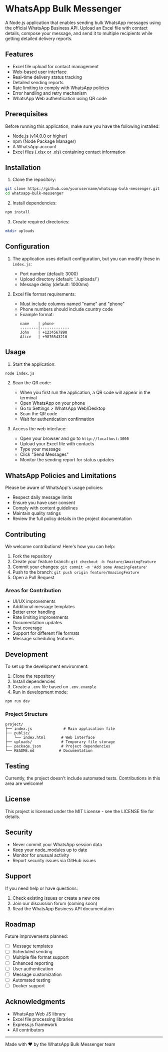 # WhatsApp Bulk Messenger

A Node.js application that enables sending bulk WhatsApp messages using the official WhatsApp Business API. Upload an Excel file with contact details, compose your message, and send it to multiple recipients while getting detailed delivery reports.

## Features

- Excel file upload for contact management
- Web-based user interface
- Real-time delivery status tracking
- Detailed sending reports
- Rate limiting to comply with WhatsApp policies
- Error handling and retry mechanism
- WhatsApp Web authentication using QR code

## Prerequisites

Before running this application, make sure you have the following installed:
- Node.js (v14.0.0 or higher)
- npm (Node Package Manager)
- A WhatsApp account
- Excel files (.xlsx or .xls) containing contact information

## Installation

1. Clone the repository:
```bash
git clone https://github.com/yourusername/whatsapp-bulk-messenger.git
cd whatsapp-bulk-messenger
```

2. Install dependencies:
```bash
npm install
```

3. Create required directories:
```bash
mkdir uploads
```

## Configuration

1. The application uses default configuration, but you can modify these in `index.js`:
   - Port number (default: 3000)
   - Upload directory (default: './uploads/')
   - Message delay (default: 1000ms)

2. Excel file format requirements:
   - Must include columns named "name" and "phone"
   - Phone numbers should include country code
   - Example format:
     ```
     name    | phone
     --------|-------------
     John    | +1234567890
     Alice   | +9876543210
     ```

## Usage

1. Start the application:
```bash
node index.js
```

2. Scan the QR code:
   - When you first run the application, a QR code will appear in the terminal
   - Open WhatsApp on your phone
   - Go to Settings > WhatsApp Web/Desktop
   - Scan the QR code
   - Wait for authentication confirmation

3. Access the web interface:
   - Open your browser and go to `http://localhost:3000`
   - Upload your Excel file with contacts
   - Type your message
   - Click "Send Messages"
   - Monitor the sending report for status updates

## WhatsApp Policies and Limitations

Please be aware of WhatsApp's usage policies:
- Respect daily message limits
- Ensure you have user consent
- Comply with content guidelines
- Maintain quality ratings
- Review the full policy details in the project documentation

## Contributing

We welcome contributions! Here's how you can help:

1. Fork the repository
2. Create your feature branch: `git checkout -b feature/AmazingFeature`
3. Commit your changes: `git commit -m 'Add some AmazingFeature'`
4. Push to the branch: `git push origin feature/AmazingFeature`
5. Open a Pull Request

### Areas for Contribution

- UI/UX improvements
- Additional message templates
- Better error handling
- Rate limiting improvements
- Documentation updates
- Test coverage
- Support for different file formats
- Message scheduling features

## Development

To set up the development environment:

1. Clone the repository
2. Install dependencies
3. Create a `.env` file based on `.env.example`
4. Run in development mode:
```bash
npm run dev
```

### Project Structure

```
project/
├── index.js              # Main application file
├── public/              
│   └── index.html       # Web interface
├── uploads/             # Temporary file storage
├── package.json         # Project dependencies
└── README.md           # Documentation
```

## Testing

Currently, the project doesn't include automated tests. Contributions in this area are welcome!

## License

This project is licensed under the MIT License - see the LICENSE file for details.

## Security

- Never commit your WhatsApp session data
- Keep your node_modules up to date
- Monitor for unusual activity
- Report security issues via GitHub issues

## Support

If you need help or have questions:
1. Check existing issues or create a new one
2. Join our discussion forum (coming soon)
3. Read the WhatsApp Business API documentation

## Roadmap

Future improvements planned:
- [ ] Message templates
- [ ] Scheduled sending
- [ ] Multiple file format support
- [ ] Enhanced reporting
- [ ] User authentication
- [ ] Message customization
- [ ] Automated testing
- [ ] Docker support

## Acknowledgments

- WhatsApp Web JS library
- Excel file processing libraries
- Express.js framework
- All contributors

---
Made with ❤️ by the WhatsApp Bulk Messenger team
